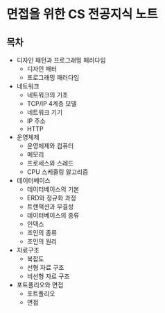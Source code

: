 # 면접을 위한 CS 전공지식 노트

## 목차

* 디자인 패턴과 프로그래밍 패러다임
    * 디자인 패터
    * 프로그래밍 패러다임
* 네트워크
    * 네트워크의 기초
    * TCP/IP 4계층 모델
    * 네트워크 기기
    * IP 주소
    * HTTP
* 운영체제
    * 운영체제와 컴퓨터
    * 메모리
    * 프로세스와 스레드
    * CPU 스케줄링 알고리즘
* 데이터베이스
    * 데이터베이스의 기본
    * ERD와 정규화 과정
    * 트랜잭션과 무결성
    * 데이터베이스의 종류
    * 인덱스
    * 조인의 종류
    * 조인의 원리
* 자료구조
    * 복잡도
    * 선형 자료 구조
    * 비선형 자료 구조
* 포트폴리오와 면접
    * 포트폴리오
    * 면접